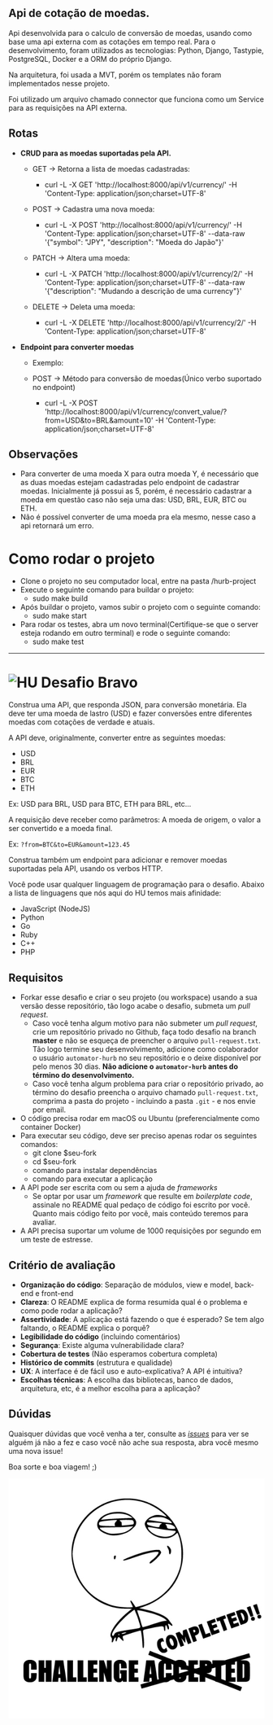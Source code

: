 ## Api de cotação de moedas.

Api desenvolvida para o calculo de conversão de moedas, usando como base uma api externa com as cotações em tempo real.
Para o desenvolvimento, foram utilizados as tecnologias: Python, Django, Tastypie, PostgreSQL, Docker e a ORM do próprio Django.

Na arquitetura, foi usada a MVT, porém os templates não foram implementados nesse projeto.

Foi utilizado um arquivo chamado connector que funciona como um Service para as requisições na API externa.

## Rotas
- **CRUD para as moedas suportadas pela API.**
    - GET -> Retorna a lista de moedas cadastradas:
        - curl -L -X GET 'http://localhost:8000/api/v1/currency/' -H 'Content-Type: application/json;charset=UTF-8'

    - POST -> Cadastra uma nova moeda:
        - curl -L -X POST 'http://localhost:8000/api/v1/currency/' -H 'Content-Type: application/json;charset=UTF-8' --data-raw '{"symbol": "JPY", "description": "Moeda do Japão"}'

    - PATCH -> Altera uma moeda:
        - curl -L -X PATCH 'http://localhost:8000/api/v1/currency/2/' -H 'Content-Type: application/json;charset=UTF-8' --data-raw '{"description": "Mudando a descrição de uma currency"}'

    - DELETE -> Deleta uma moeda:
        - curl -L -X DELETE 'http://localhost:8000/api/v1/currency/2/' -H 'Content-Type: application/json;charset=UTF-8'

- **Endpoint para converter moedas**
    - Exemplo:
    
    - POST -> Método para conversão de moedas(Único verbo suportado no endpoint)
        - curl -L -X POST 'http://localhost:8000/api/v1/currency/convert_value/?from=USD&to=BRL&amount=10' -H 'Content-Type: application/json;charset=UTF-8'

## Observações

- Para converter de uma moeda X para outra moeda Y, é necessário que as duas moedas estejam cadastradas pelo endpoint de cadastrar moedas. Inicialmente já possui as 5, porém, é necessário cadastrar a moeda em questão caso não seja uma das: USD, BRL, EUR, BTC ou ETH.
- Não é possível converter de uma moeda pra ela mesmo, nesse caso a api retornará um erro.


# Como rodar o projeto

- Clone o projeto no seu computador local, entre na pasta /hurb-project
- Execute o seguinte comando para buildar o projeto:
    -  sudo make build
 - Após buildar o projeto, vamos subir o projeto com o seguinte comando:
    - sudo make start
  - Para rodar os testes, abra um novo terminal(Certifique-se que o server esteja rodando em outro terminal) e rode o seguinte comando:
    - sudo make test
    
 -----------------------------------------------------------------------------------------------------------------------------------------------------------------
# <img src="https://avatars1.githubusercontent.com/u/7063040?v=4&s=200.jpg" alt="HU" width="24" /> Desafio Bravo

Construa uma API, que responda JSON, para conversão monetária. Ela deve ter uma moeda de lastro (USD) e fazer conversões entre diferentes moedas com cotações de verdade e atuais.

A API deve, originalmente, converter entre as seguintes moedas:

-   USD
-   BRL
-   EUR
-   BTC
-   ETH

Ex: USD para BRL, USD para BTC, ETH para BRL, etc...

A requisição deve receber como parâmetros: A moeda de origem, o valor a ser convertido e a moeda final.

Ex: `?from=BTC&to=EUR&amount=123.45`

Construa também um endpoint para adicionar e remover moedas suportadas pela API, usando os verbos HTTP.

Você pode usar qualquer linguagem de programação para o desafio. Abaixo a lista de linguagens que nós aqui do HU temos mais afinidade:

-   JavaScript (NodeJS)
-   Python
-   Go
-   Ruby
-   C++
-   PHP

## Requisitos

-   Forkar esse desafio e criar o seu projeto (ou workspace) usando a sua versão desse repositório, tão logo acabe o desafio, submeta um _pull request_.
    -   Caso você tenha algum motivo para não submeter um _pull request_, crie um repositório privado no Github, faça todo desafio na branch **master** e não se esqueça de preencher o arquivo `pull-request.txt`. Tão logo termine seu desenvolvimento, adicione como colaborador o usuário `automator-hurb` no seu repositório e o deixe disponível por pelo menos 30 dias. **Não adicione o `automator-hurb` antes do término do desenvolvimento.**
    -   Caso você tenha algum problema para criar o repositório privado, ao término do desafio preencha o arquivo chamado `pull-request.txt`, comprima a pasta do projeto - incluindo a pasta `.git` - e nos envie por email.
-   O código precisa rodar em macOS ou Ubuntu (preferencialmente como container Docker)
-   Para executar seu código, deve ser preciso apenas rodar os seguintes comandos:
    -   git clone \$seu-fork
    -   cd \$seu-fork
    -   comando para instalar dependências
    -   comando para executar a aplicação
-   A API pode ser escrita com ou sem a ajuda de _frameworks_
    -   Se optar por usar um _framework_ que resulte em _boilerplate code_, assinale no README qual pedaço de código foi escrito por você. Quanto mais código feito por você, mais conteúdo teremos para avaliar.
-   A API precisa suportar um volume de 1000 requisições por segundo em um teste de estresse.

## Critério de avaliação

-   **Organização do código**: Separação de módulos, view e model, back-end e front-end
-   **Clareza**: O README explica de forma resumida qual é o problema e como pode rodar a aplicação?
-   **Assertividade**: A aplicação está fazendo o que é esperado? Se tem algo faltando, o README explica o porquê?
-   **Legibilidade do código** (incluindo comentários)
-   **Segurança**: Existe alguma vulnerabilidade clara?
-   **Cobertura de testes** (Não esperamos cobertura completa)
-   **Histórico de commits** (estrutura e qualidade)
-   **UX**: A interface é de fácil uso e auto-explicativa? A API é intuitiva?
-   **Escolhas técnicas**: A escolha das bibliotecas, banco de dados, arquitetura, etc, é a melhor escolha para a aplicação?

## Dúvidas

Quaisquer dúvidas que você venha a ter, consulte as [_issues_](https://github.com/HurbCom/challenge-bravo/issues) para ver se alguém já não a fez e caso você não ache sua resposta, abra você mesmo uma nova issue!

Boa sorte e boa viagem! ;)

<p align="center">
  <img src="ca.jpg" alt="Challange accepted" />
</p>

